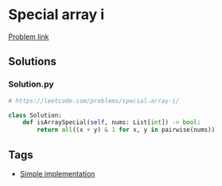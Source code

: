 # Special array i

[Problem link](https://leetcode.com/problems/special-array-i/)

## Solutions


### Solution.py
```py
# https://leetcode.com/problems/special-array-i/

class Solution:
    def isArraySpecial(self, nums: List[int]) -> bool:
        return all((x + y) & 1 for x, y in pairwise(nums))
```
## Tags

* [Simple implementation](/README.md#Simple_implementation)
